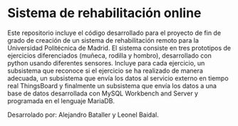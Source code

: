 # Sistema de rehabilitación online

Este repositorio incluye el código desarrollado para el proyecto de fin de grado de creación de un sistema de rehabilitación remoto para la Universidad Politécnica de Madrid.
El sistema consiste en tres prototipos de ejercicios diferenciados (muñeca, rodilla y hombro), desarrollado con python usando diferentes sensores.
Incluye para cada ejercicio, un subsistema que reconoce si el ejercicio se ha realizado de manera adecuada, un subsistema que envía los datos al servicio externo en tiempo real ThingsBoard y finalmente un subsistema que envía los datos a una base de datos desarrollada con MySQL Workbench and Server y programada en el lenguaje MariaDB.

Desarrolado por: Alejandro Bataller y Leonel Baidal.
